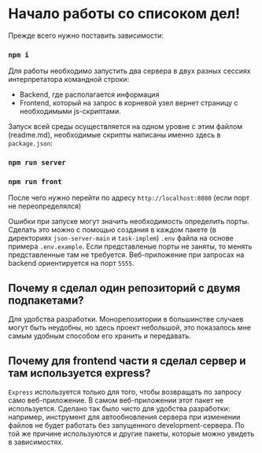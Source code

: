 # Начало работы со списоком дел!

Прежде всего нужно поставить зависимости:
### `npm i`

Для работы необходимо запустить два сервера в двух разных сессиях интерпретатора командной строки:
* Backend, где располагается информация
* Frontend, который на запрос в корневой узел вернет страницу с необходимыми js-скриптами.

Запуск всей среды осуществляется на одном уровне с этим файлом (readme.md), необходимые скрипты написаны именно здесь в `package.json`:

### `npm run server`
### `npm run front`

После чего нужно перейти по адресу `http://localhost:8080` (если порт не переопределялся)

Ошибки при запуске могут значить необходимость определить порты. Сделать это можно с помощью создания в каждом пакете (в директориях `json-server-main` и `task-implem`) `.env` файла на основе примера `.env.example`.
Если представленые порты не заняты, то менять представленные там не требуется.
Веб-приложение при запросах на backend ориентируется на порт `5555`.

## Почему я сделал один репозиторий с двумя подпакетами?

Для удобства разработки. Монорепозитории в большинстве случаев могут быть неудобны, но здесь проект небольшой, это показалось мне самым удобным способом его хранить и передавать.

## Почему для frontend части я сделал сервер и там используется express?

`Express` используется только для того, чтобы возвращать по запросу само веб-приложение. В самом веб-приложении этот пакет не используется.
Сделано так было чисто для удобства разработки: например, инструмент для автообновления сервера при изменении файлов не будет работать без запущенного development-сервера.
По той же причине используются и другие пакеты, которые можно увидеть в зависимостях.
